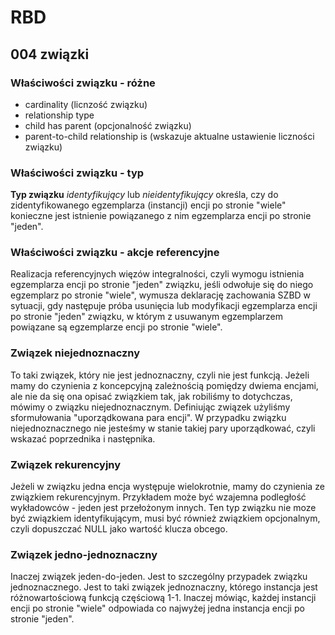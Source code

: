 # RBD

## 004 związki

### Właściwości związku - różne

- cardinality (licnzość związku)
- relationship type
- child has parent (opcjonalność związku)
- parent-to-child relationship is (wskazuje aktualne ustawienie liczności związku)

### Właściwości związku - typ

**Typ związku** _identyfikujący_ lub _nieidentyfikujący_ określa, czy do zidentyfikowanego egzemplarza (instancji) encji po stronie "wiele" konieczne jest istnienie powiązanego z nim egzemplarza encji po stronie "jeden".

### Właściwości związku - akcje referencyjne

Realizacja referencyjnych więzów integralności, czyli wymogu istnienia egzemplarza encji po stronie "jeden" związku, jeśli odwołuje się do niego egzemplarz po stronie "wiele", wymusza deklarację zachowania SZBD w sytuacji, gdy następuje próba usunięcia lub modyfikacji egzemplarza encji po stronie "jeden" związku, w którym z usuwanym egzemplarzem powiązane są egzemplarze encji po stronie "wiele".

### Związek niejednoznaczny

To taki związek, który nie jest jednoznaczny, czyli nie jest funkcją. Jeżeli mamy do czynienia z koncepcyjną zależnością pomiędzy dwiema encjami, ale nie da się ona opisać związkiem tak, jak robiliśmy to dotychczas, mówimy o związku niejednoznacznym. Definiując związek użyliśmy sformułowania "uporządkowana para encji". W przypadku związku niejednoznacznego nie jesteśmy w stanie takiej pary uporządkować, czyli wskazać poprzednika i następnika.

### Związek rekurencyjny

Jeżeli w związku jedna encja występuje wielokrotnie, mamy do czynienia ze związkiem rekurencyjnym. Przykładem może być wzajemna podległość wykładowców - jeden jest przełożonym innych. Ten typ związku nie moze być związkiem identyfikującym, musi być również związkiem opcjonalnym, czyli dopuszczać NULL jako wartość klucza obcego.

### Związek jedno-jednoznaczny

Inaczej związek jeden-do-jeden. Jest to szczególny przypadek związku jednoznacznego. Jest to taki związek jednoznaczny, którego instancja jest różnowartościową funkcją częściową 1-1. Inaczej mówiąc, każdej instancji encji po stronie "wiele" odpowiada co najwyżej jedna instancja encji po stronie "jeden".
